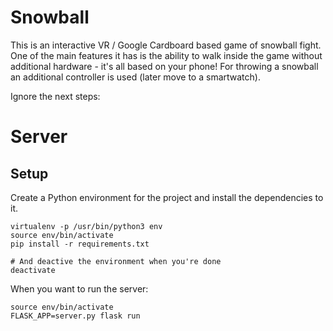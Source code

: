 # Snowball
This is an interactive VR / Google Cardboard based game of snowball fight. One of the main features it has is the ability to walk inside the game without additional hardware - it's all based on your phone! For throwing a snowball an additional controller is used (later move to a smartwatch).

Ignore the next steps:

# Server

## Setup

Create a Python environment for the project and install the dependencies to it.
```
virtualenv -p /usr/bin/python3 env
source env/bin/activate
pip install -r requirements.txt

# And deactive the environment when you're done
deactivate
```

When you want to run the server:
```
source env/bin/activate
FLASK_APP=server.py flask run
```

